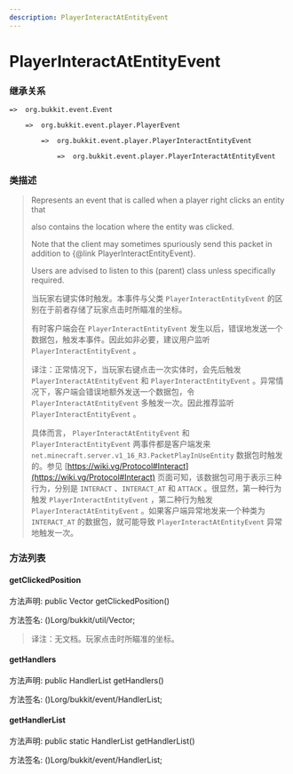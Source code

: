 ```yaml
---
description: PlayerInteractAtEntityEvent
---
```


# PlayerInteractAtEntityEvent

### 继承关系

    =>  org.bukkit.event.Event

        =>  org.bukkit.event.player.PlayerEvent

            =>  org.bukkit.event.player.PlayerInteractEntityEvent

                =>  org.bukkit.event.player.PlayerInteractAtEntityEvent

### 类描述

> Represents an event that is called when a player right clicks an entity that
>
> also contains the location where the entity was clicked.
>
> Note that the client may sometimes spuriously send this packet in addition to {@link PlayerInteractEntityEvent}.
>
> Users are advised to listen to this (parent) class unless specifically required.
>
> 当玩家右键实体时触发。本事件与父类 `PlayerInteractEntityEvent` 的区别在于前者存储了玩家点击时所瞄准的坐标。
>
> 有时客户端会在 `PlayerInteractEntityEvent` 发生以后，错误地发送一个数据包，触发本事件。因此如非必要，建议用户监听 `PlayerInteractEntityEvent` 。
>
> 译注：正常情况下，当玩家右键点击一次实体时，会先后触发 `PlayerInteractAtEntityEvent` 和 `PlayerInteractEntityEvent` 。异常情况下，客户端会错误地额外发送一个数据包，令 `PlayerInteractAtEntityEvent` 多触发一次。因此推荐监听 `PlayerInteractEntityEvent` 。
> 
> 具体而言， `PlayerInteractAtEntityEvent` 和 `PlayerInteractEntityEvent` 两事件都是客户端发来 `net.minecraft.server.v1_16_R3.PacketPlayInUseEntity` 数据包时触发的。参见 [https://wiki.vg/Protocol#Interact](https://wiki.vg/Protocol#Interact) 页面可知，该数据包可用于表示三种行为，分别是 `INTERACT` 、`INTERACT_AT` 和 `ATTACK` 。很显然，第一种行为触发 `PlayerInteractEntityEvent` ，第二种行为触发 `PlayerInteractAtEntityEvent` 。如果客户端异常地发来一个种类为 `INTERACT_AT` 的数据包，就可能导致 `PlayerInteractAtEntityEvent` 异常地触发一次。

### 方法列表

#### getClickedPosition

方法声明: public Vector getClickedPosition()

方法签名: ()Lorg/bukkit/util/Vector;

> 译注：无文档。玩家点击时所瞄准的坐标。

#### getHandlers

方法声明: public HandlerList getHandlers()

方法签名: ()Lorg/bukkit/event/HandlerList;

#### getHandlerList

方法声明: public static HandlerList getHandlerList()

方法签名: ()Lorg/bukkit/event/HandlerList;